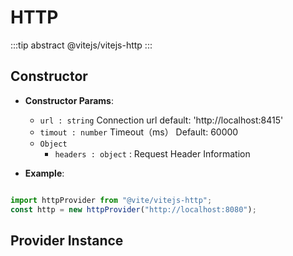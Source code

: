 # HTTP

:::tip abstract
@vitejs/vitejs-http
:::

## Constructor

- **Constructor Params**: 
  * `url : string` Connection url  default: 'http://localhost:8415'
  * `timout : number` Timeout（ms） Default: 60000
  * `Object` 
	- `headers : object` : Request Header Information

- **Example**:
```javascript

import httpProvider from "@vite/vitejs-http";
const http = new httpProvider("http://localhost:8080");

```

## Provider Instance
